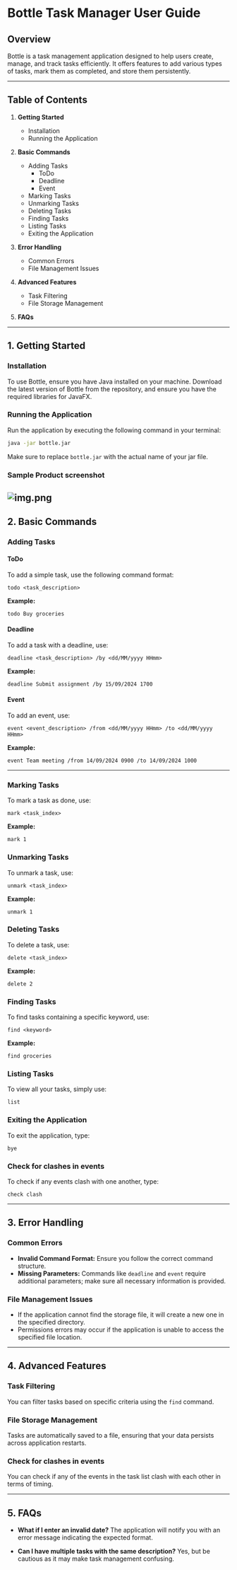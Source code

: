 # Bottle Task Manager User Guide

## Overview

Bottle is a task management application designed to help users create, manage, and track tasks efficiently. It offers features to add various types of tasks, mark them as completed, and store them persistently.

---
## Table of Contents

1. **Getting Started**
    - Installation
    - Running the Application

2. **Basic Commands**
    - Adding Tasks
        - ToDo
        - Deadline
        - Event
    - Marking Tasks
    - Unmarking Tasks
    - Deleting Tasks
    - Finding Tasks
    - Listing Tasks
    - Exiting the Application

3. **Error Handling**
    - Common Errors
    - File Management Issues

4. **Advanced Features**
    - Task Filtering
    - File Storage Management

5. **FAQs**

---

## 1. Getting Started

### Installation

To use Bottle, ensure you have Java installed on your machine. Download the latest version of Bottle from the repository, and ensure you have the required libraries for JavaFX.

### Running the Application

Run the application by executing the following command in your terminal:

```bash
java -jar bottle.jar
```

Make sure to replace `bottle.jar` with the actual name of your jar file.
### Sample Product screenshot

![img.png](ui.png)
---

## 2. Basic Commands

### Adding Tasks

#### ToDo

To add a simple task, use the following command format:

```
todo <task_description>
```

**Example:**

```
todo Buy groceries
```

#### Deadline

To add a task with a deadline, use:

```
deadline <task_description> /by <dd/MM/yyyy HHmm>
```

**Example:**

```
deadline Submit assignment /by 15/09/2024 1700
```

#### Event

To add an event, use:

```
event <event_description> /from <dd/MM/yyyy HHmm> /to <dd/MM/yyyy HHmm>
```

**Example:**

```
event Team meeting /from 14/09/2024 0900 /to 14/09/2024 1000
```

---

### Marking Tasks

To mark a task as done, use:

```
mark <task_index>
```

**Example:**

```
mark 1
```

### Unmarking Tasks

To unmark a task, use:

```
unmark <task_index>
```

**Example:**

```
unmark 1
```

### Deleting Tasks

To delete a task, use:

```
delete <task_index>
```

**Example:**

```
delete 2
```

### Finding Tasks

To find tasks containing a specific keyword, use:

```
find <keyword>
```

**Example:**

```
find groceries
```

### Listing Tasks

To view all your tasks, simply use:

```
list
```

### Exiting the Application

To exit the application, type:

```
bye
```

### Check for clashes in events

To check if any events clash with one another, type:

```
check clash
```

---

## 3. Error Handling

### Common Errors

- **Invalid Command Format:** Ensure you follow the correct command structure.
- **Missing Parameters:** Commands like `deadline` and `event` require additional parameters; make sure all necessary information is provided.

### File Management Issues

- If the application cannot find the storage file, it will create a new one in the specified directory.
- Permissions errors may occur if the application is unable to access the specified file location.

---

## 4. Advanced Features

### Task Filtering

You can filter tasks based on specific criteria using the `find` command.

### File Storage Management

Tasks are automatically saved to a file, ensuring that your data persists across application restarts.

### Check for clashes in events

You can check if any of the events in the task list clash with each other in terms of timing.

---

## 5. FAQs

- **What if I enter an invalid date?**
  The application will notify you with an error message indicating the expected format.

- **Can I have multiple tasks with the same description?**
  Yes, but be cautious as it may make task management confusing.
